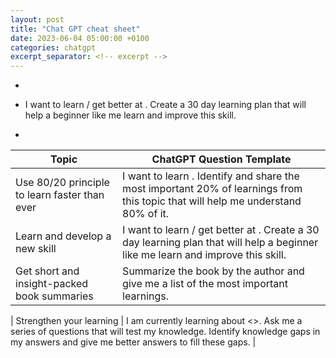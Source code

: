 ```yaml
---
layout: post
title: "Chat GPT cheat sheet"
date: 2023-06-04 05:00:00 +0100
categories: chatgpt
excerpt_separator: <!-- excerpt -->
---
```


* 


* I want to learn / get better at <desired skill>. Create a 30 day learning plan  that will help a beginner like me learn and improve this skill.

* 

| Topic | ChatGPT Question Template |
|-------|---------------------------|
| Use 80/20 principle to learn faster than ever | I want to learn <topic>. Identify and share the most important 20% of learnings from this topic that will help me understand 80% of it. |
| Learn and develop a new skill | I want to learn / get better at <desired skill>. Create a 30 day learning plan  that will help a beginner like me learn and improve this skill. |
| Get short and insight-packed book summaries | Summarize the book <insert book> by the author <author> and give me a list of the most important learnings. |

| Strengthen your learning | I am currently learning about <>. Ask me a series of questions that will test my knowledge. Identify knowledge gaps in my answers and give me better answers to fill these gaps. |